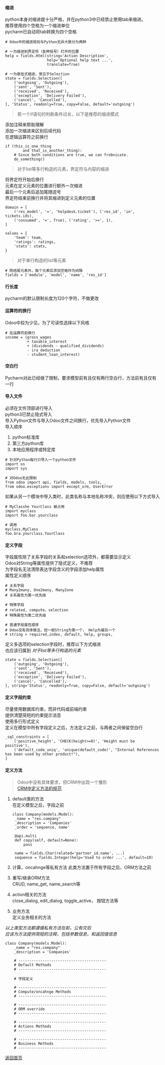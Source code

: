 #### 缩进  

python本身对缩进就十分严格，并在python3中已经禁止使用tab来缩进。  
推荐使用四个空格为一个缩进单位  
pycharm已自动将tab转换为四个空格 
```
# Odoo中的缩进规则与Python无异大致分为两种

# 一为缩进到界定符（各种括号）打开的位置
help = fields.Html(string='Action Description',
                   help='Optional help text ...',
                   translate=True)

# 一为悬挂式缩进，常见于Selection
state = fields.Selection([
    ('outgoing', 'Outgoing'),
    ('sent', 'Sent'),
    ('received', 'Received'),
    ('exception', 'Delivery Failed'),
    ('cancel', 'Cancelled'),
], 'Status', readonly=True, copy=False, default='outgoing')
```

> 若一个if语句的判断条件过长，以下是推荐的缩进模式  

添加注释来帮助理解  
添加一次缩进来区别后续代码  
在逻辑运算符之前换行  
```
if (this_is_one_thing
        and that_is_another_thing):
    # Since both conditions are true, we can frobnicate.
    do_something()
```

> 对于list等多行构造的元素，界定符与内容的缩进  

将界定符开始后换行  
元素在定义元素的位置进行额外一次缩进  
最后一个元素后追加尾随逗号  
界定符结束前换行并将其缩进到定义元素的位置
```
domain = [
    ('res_model', '=', 'helpdesk.ticket'), ('res_id', 'in', tickets.ids),
    ('consumed', '=', True), ('rating', '>=', 1),
]

values = {
    'team': team,
    'ratings': ratings,
    'stats': stats,
}
```

> 对于单行构造的list等元素  

```
# 除结尾元素外，每个元素后添加空格作为间隔
fields = ['module', 'model', 'name', 'res_id']

```

#### 行长度  

pycharm的默认限制长度为120个字符，不做更改  

#### 运算符的换行  

Odoo中较为少见，为了可读性选择以下风格
```
# 在运算符前换行
income = (gross_wages
          + taxable_interest
          + (dividends - qualified_dividends)
          - ira_deduction
          - student_loan_interest)
```

#### 空白行  

Pycharm对此已经做了限制，要求模型前有且仅有两行空白行，方法前有且仅有一行 

#### 导入文件  

必须在文件顶部进行导入  
python3已禁止隐式导入  
导入Python文件与导入Odoo文件之间换行，优先导入Python文件  
导入顺序  
1. python标准库
2. 第三方python库
3. 本地应用程序或特定库

```
# 针对Python每行只导入一个python文件
import os
import sys

# 对Odoo无此限制  
from odoo import api, fields, models, tools, _
from odoo.exceptions import except_orm, UserError

```
如果从另一个模块中导入类时，此类名称与本地名称冲突，则应使用以下方式导入  
```
# MyClasshe YourClass 被占用
import myclass
import foo.bar.yourclass

# 调用
myclass.MyClass
foo.bra.yourclass.YourClass
```

#### 定义字段  

字段属性除了关系字段的关系和selection选项外，都需要显示定义  
Odoo对String等属性提供了隐式定义，不推荐  
为字段名无法清除表达字段含义的字段添加help属性  
属性定义顺序
```
# 关系字段
# Many2many, One2many, Many2one
# 关系属性为第一优先级

# 特殊字段
# related, compute，selection
# 特殊属性为第二优先级

# 普通字段属性顺序
# Odoo没有具体做法，但一般String为第一个， Help为最后一个
# string > required,index, default, help, groups, 
```
定义多选项的selection字段时，推荐以下方式缩进  
也应该归属到 *对于list等多行构造的元素*  
```
state = fields.Selection([
    ('outgoing', 'Outgoing'),
    ('sent', 'Sent'),
    ('received', 'Received'),
    ('exception', 'Delivery Failed'),
    ('cancel', 'Cancelled'),
], string='Status', readonly=True, copy=False, default='outgoing')
```


#### 定义字段约束  

尽量使用数据库约束，而非代码或前端约束  
提供清楚简短的约束提示消息  
使用多行形式定义  
定义在模型中所有字段定义之后，方法定义之前，与两者之间保留空白行  
```
_sql_constraints = [
    ('positive_height', 'CHECK(height>=0)', 'Height must be positive'),
    ('default_code_uniq', 'unique(default_code)', "Internal References has been used by other product!"),
]
```

#### 定义方法  

> Odoo中没有具体要求，但CRM中出现一个雏形  
> [CRM中定义方法的规范](https://github.com/odoo/odoo/blob/13.0/addons/crm/models/crm_lead.py)

1. default类的方法  
   在定义模型之后，字段之前
   ```
   class Company(models.Model):
    _name = "res.company"
    _description = 'Companies'
    _order = 'sequence, name'

    @api.multi
    def copy(self, default=None):
        pass

    name = fields.Char(related='partner_id.name', ...)
    sequence = fields.Integer(help='Used to order ...', default=10)
   ```
2. 计算，oncahnge等私有方法
   此类方法置于所有字段之后，ORM方法之前

3. 重写/继承ORM方法  
   CRUD, name_get, name_search等  

4. action相关的方法  
   close_dialog, edit_dialog, toggle_active， 按钮方法等

5. 业务方法  
   定义业务相关的方法  

*以上类型方法都遵循私有方法在前，公有灾后*  
*应该为方法提供简短的注释，包括参数信息，和返回值信息*

```
class Company(models.Model):
    _name = "res.company"
    _description = 'Companies'
    
    # ----------------------------------------
    # Default Methods
    # ----------------------------------------

    # 字段定义
    
    # ----------------------------------------
    # Compute/oncahnge Methods
    # ----------------------------------------

    # ----------------------------------------
    # ORM override
    # ----------------------------------------
    
    # ----------------------------------------
    # Actions Methods
    # ----------------------------------------
    
    # ----------------------------------------
    # Business Methods
    # ----------------------------------------
```

[返回首页](./README.md)